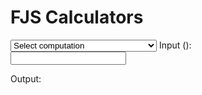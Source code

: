 # FJS Calculators

<select id="computations">
  <option value="">Select computation</option>
  <option value="comma">Compute FJS comma for prime</option>
  <option value="tofjs">Convert fraction into an FJS interval</option>
  <option value="fromfjs">Convert FJS interval into a fraction</option>
</select>
Input (<span id="input-name"></span>):<br />
<input type="text" id="input">

Output: <br />
<pre><code id="output"></code></pre>

<script src="../assets/fjs.js"></script>
<script src="../assets/calc.js"></script>

